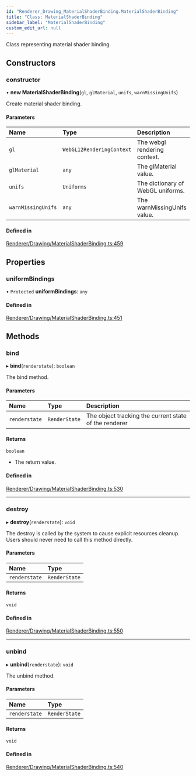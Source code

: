 ```yaml
---
id: "Renderer_Drawing_MaterialShaderBinding.MaterialShaderBinding"
title: "Class: MaterialShaderBinding"
sidebar_label: "MaterialShaderBinding"
custom_edit_url: null
---
```




Class representing material shader binding.

## Constructors

### constructor

• **new MaterialShaderBinding**(`gl`, `glMaterial`, `unifs`, `warnMissingUnifs`)

Create material shader binding.

#### Parameters

| Name | Type | Description |
| :------ | :------ | :------ |
| `gl` | `WebGL12RenderingContext` | The webgl rendering context. |
| `glMaterial` | `any` | The glMaterial value. |
| `unifs` | `Uniforms` | The dictionary of WebGL uniforms. |
| `warnMissingUnifs` | `any` | The warnMissingUnifs value. |

#### Defined in

[Renderer/Drawing/MaterialShaderBinding.ts:459](https://github.com/ZeaInc/zea-engine/blob/d2f20572/src/Renderer/Drawing/MaterialShaderBinding.ts#L459)

## Properties

### uniformBindings

• `Protected` **uniformBindings**: `any`

#### Defined in

[Renderer/Drawing/MaterialShaderBinding.ts:451](https://github.com/ZeaInc/zea-engine/blob/d2f20572/src/Renderer/Drawing/MaterialShaderBinding.ts#L451)

## Methods

### bind

▸ **bind**(`renderstate`): `boolean`

The bind method.

#### Parameters

| Name | Type | Description |
| :------ | :------ | :------ |
| `renderstate` | `RenderState` | The object tracking the current state of the renderer |

#### Returns

`boolean`

- The return value.

#### Defined in

[Renderer/Drawing/MaterialShaderBinding.ts:530](https://github.com/ZeaInc/zea-engine/blob/d2f20572/src/Renderer/Drawing/MaterialShaderBinding.ts#L530)

___

### destroy

▸ **destroy**(`renderstate`): `void`

The destroy is called by the system to cause explicit resources cleanup.
Users should never need to call this method directly.

#### Parameters

| Name | Type |
| :------ | :------ |
| `renderstate` | `RenderState` |

#### Returns

`void`

#### Defined in

[Renderer/Drawing/MaterialShaderBinding.ts:550](https://github.com/ZeaInc/zea-engine/blob/d2f20572/src/Renderer/Drawing/MaterialShaderBinding.ts#L550)

___

### unbind

▸ **unbind**(`renderstate`): `void`

The unbind method.

#### Parameters

| Name | Type |
| :------ | :------ |
| `renderstate` | `RenderState` |

#### Returns

`void`

#### Defined in

[Renderer/Drawing/MaterialShaderBinding.ts:540](https://github.com/ZeaInc/zea-engine/blob/d2f20572/src/Renderer/Drawing/MaterialShaderBinding.ts#L540)


